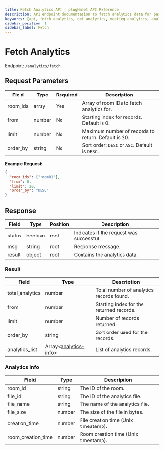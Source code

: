 ```yaml
---
title: Fetch Analytics API | plugNmeet API Reference
description: API endpoint documentation to fetch analytics data for past meetings, including participant information and session duration.
keywords: [api, fetch analytics, get analytics, meeting analytics, analytics api, endpoint]
sidebar_position: 1
sidebar_label: Fetch
---
```


# Fetch Analytics

Endpoint: `/analytics/fetch`

## Request Parameters

| Field    | Type   | Required | Description                                   |
| -------- | ------ | -------- | --------------------------------------------- |
| room_ids | array  | Yes      | Array of room IDs to fetch analytics for.     |
| from     | number | No       | Starting index for records. Default is 0.     |
| limit    | number | No       | Maximum number of records to return. Default is 20. |
| order_by | string | No       | Sort order: `DESC` or `ASC`. Default is `DESC`. |

**Example Request:**

```json
{
  "room_ids": ["room01"],
  "from": 0,
  "limit": 20,
  "order_by": "DESC"
}
```

## Response

| Field             | Type                        | Position | Description                       |
| ----------------- | -------------------------- | -------- | --------------------------------- |
| status            | boolean                     | root     | Indicates if the request was successful. |
| msg               | string                      | root     | Response message.                 |
| [result](#result) | object                      | root     | Contains the analytics data.      |

### Result

| Field            | Type                                      | Description                                 |
| ---------------- | ----------------------------------------- | ------------------------------------------- |
| total_analytics  | number                                    | Total number of analytics records found.    |
| from             | number                                    | Starting index for the returned records.    |
| limit            | number                                    | Number of records returned.                 |
| order_by         | string                                    | Sort order used for the records.            |
| analytics_list   | Array\<[analytics-info](#analytics-info)> | List of analytics records.                  |

### Analytics Info

| Field              | Type   | Description                                 |
| ------------------ | ------ | ------------------------------------------- |
| room_id            | string | The ID of the room.                         |
| file_id            | string | The ID of the analytics file.               |
| file_name          | string | The name of the analytics file.             |
| file_size          | number | The size of the file in bytes.              |
| creation_time      | number | File creation time (Unix timestamp).        |
| room_creation_time | number | Room creation time (Unix timestamp).        |
